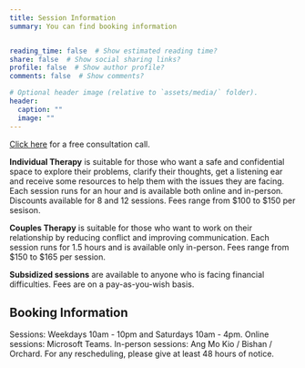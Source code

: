 ```yaml
---
title: Session Information
summary: You can find booking information


reading_time: false  # Show estimated reading time?
share: false  # Show social sharing links?
profile: false  # Show author profile?
comments: false  # Show comments?

# Optional header image (relative to `assets/media/` folder).
header:
  caption: ""
  image: ""
---
```

[Click here](https://wa.me/6590036004) for a free consultation call. 

**Individual Therapy** is suitable for those who want a safe and confidential space to explore their problems, clarify their thoughts, get a listening ear and receive some resources to help them with the issues they are facing. Each session runs for an hour and is available both online and in-person. Discounts available for 8 and 12 sessions. Fees range from $100 to $150 per sesison. 

**Couples Therapy** is suitable for those who want to work on their relationship by reducing conflict and improving communication. Each session runs for 1.5 hours and is available only in-person. Fees range from $150 to $165 per session. 

**Subsidized sessions** are available to anyone who is facing financial difficulties. Fees are on a pay-as-you-wish basis. 


## Booking Information
Sessions: Weekdays 10am - 10pm and Saturdays 10am - 4pm.
Online sessions: Microsoft Teams. 
In-person sessions: Ang Mo Kio / Bishan / Orchard.
For any rescheduling, please give at least 48 hours of notice.  

